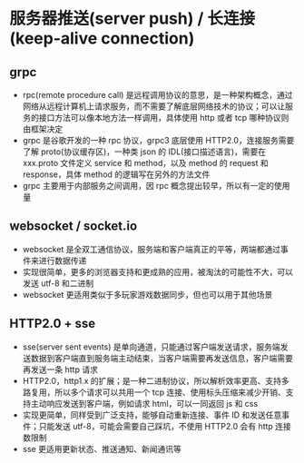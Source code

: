# 服务器推送(server push) / 长连接(keep-alive connection)

## grpc

- rpc(remote procedure call) 是远程调用协议的意思，是一种架构概念，通过网络从远程计算机上请求服务，而不需要了解底层网络技术的协议；可以让服务的接口方法可以像本地方法一样调用，具体使用 http 或者 tcp 哪种协议则由框架决定
- grpc 是谷歌开发的一种 rpc 协议，grpc3 底层使用 HTTP2.0，连接服务需要了解 proto(协议缓存区)，一种类 json 的 IDL(接口描述语言)，需要在 xxx.proto 文件定义 service 和 method，以及 method 的 request 和 response，具体 method 的逻辑写在另外的方法文件
- grpc 主要用于内部服务之间调用，因 rpc 概念提出较早，所以有一定的使用量

## websocket / socket.io

- websocket 是全双工通信协议，服务端和客户端真正的平等，两端都通过事件来进行数据传递
- 实现很简单，更多的浏览器支持和更成熟的应用，被淘汰的可能性不大，可以发送 utf-8 和二进制
- websocket 更适用类似于多玩家游戏数据同步，但也可以用于其他场景

## HTTP2.0 + sse

- sse(server sent events) 是单向通道，只能通过客户端发送请求，服务端发送数据到客户端直到服务端主动结束，当客户端需要再发送信息，客户端需要再发送一条 http 请求
- HTTP2.0，http1.x 的扩展；是一种二进制协议，所以解析效率更高、支持多路复用，所以多个请求可以共用一个 tcp 连接、使用标头压缩来减少开销、支持主动响应发送到客户端，例如请求 html，可以一同返回 js 和 css
- 实现更简单，同样受到广泛支持，能够自动重新连接、事件 ID 和发送任意事件；只能发送 utf-8，可能会需要自己踩坑，不使用 HTTP2.0 会有 http 连接数限制
- sse 更适用更新状态、推送通知、新闻通讯等
